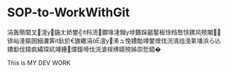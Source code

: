 # SOP-to-WorkWithGit
涓轰簡闃叉澶у鍦ㄤ娇鐢╣it杩涜鐗堟湰鎺у埗鏃跺嚭鐜板悇绉嶅悇鏍风殑闂锛屾湰鏂囦細瀵筭it鈥斺€旇繖涓澶у浠ュ悗鐨勪竴鐢熷伐浣滈兘浼氭墦浜ら亾鐨勫伐鍏疯繘琛屼竴鑸爣鍑嗗伐浣滄祦绋嬬殑姊崇悊銆�    

This is MY DEV WORK
